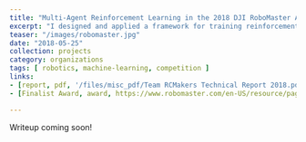 ```yaml
---
title: "Multi-Agent Reinforcement Learning in the 2018 DJI RoboMaster AI Challenge"
excerpt: "I designed and applied a framework for training reinforcement learning models to control rapid-action mobile robots. My team became a finalist from among 100+ teams and earned 11th place at ICRA 2018 as the only high-school team to ever compete in the challenge."
teaser: "/images/robomaster.jpg"
date: "2018-05-25"
collection: projects
category: organizations
tags: [ robotics, machine-learning, competition ]
links:
- [report, pdf, '/files/misc_pdf/Team RCMakers Technical Report 2018.pdf']
- [Finalist Award, award, https://www.robomaster.com/en-US/resource/pages/announcement/863]

---
```


Writeup coming soon!